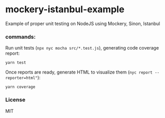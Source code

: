 # mockery-istanbul-example
Example of proper unit testing on NodeJS using Mockery, Sinon, Istanbul

### commands: 

Run unit tests (`npx nyc mocha src/*.test.js`), generating code coverage report:
```
yarn test
```

Once reports are ready, generate HTML to visualize them (`nyc report --reporter=html"`):
```
yarn coverage
```

### License

MIT